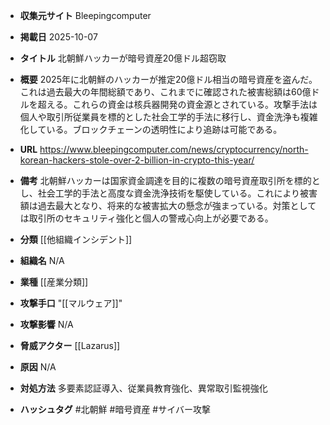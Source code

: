 - **収集元サイト**
Bleepingcomputer

- **掲載日**
2025-10-07

- **タイトル**
北朝鮮ハッカーが暗号資産20億ドル超窃取

- **概要**
2025年に北朝鮮のハッカーが推定20億ドル相当の暗号資産を盗んだ。これは過去最大の年間総額であり、これまでに確認された被害総額は60億ドルを超える。これらの資金は核兵器開発の資金源とされている。攻撃手法は個人や取引所従業員を標的とした社会工学的手法に移行し、資金洗浄も複雑化している。ブロックチェーンの透明性により追跡は可能である。

- **URL**
https://www.bleepingcomputer.com/news/cryptocurrency/north-korean-hackers-stole-over-2-billion-in-crypto-this-year/

- **備考**
北朝鮮ハッカーは国家資金調達を目的に複数の暗号資産取引所を標的とし、社会工学的手法と高度な資金洗浄技術を駆使している。これにより被害額は過去最大となり、将来的な被害拡大の懸念が強まっている。対策としては取引所のセキュリティ強化と個人の警戒心向上が必要である。

- **分類**
[[他組織インシデント]]

- **組織名**
N/A

- **業種**
[[産業分類]]

- **攻撃手口**
"[[マルウェア]]"

- **攻撃影響**
N/A

- **脅威アクター**
[[Lazarus]]

- **原因**
N/A

- **対処方法**
多要素認証導入、従業員教育強化、異常取引監視強化

- **ハッシュタグ**
#北朝鮮 #暗号資産 #サイバー攻撃
